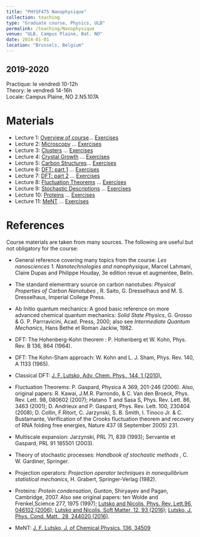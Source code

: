 ```yaml
---
title: "PHYSF475 Nanophysique"
collection: teaching
type: "Graduate course, Physics, ULB"
permalink: /teaching/Nanophysique
venue: "ULB, Campus Plaine, Bat. NO"
date: 2014-01-01
location: "Brussels, Belgium"
---
```


2019-2020
---------
Practique: le vendredi 10-12h  
Theory: le vendredi 14-16h  
Locale: Campus Plaine, NO 2.N5.107A  

Materials
======

* Lecture 1: [Overview of course](/files/Nanophysique/lecture1.pdf)... [Exercises](/files/Nanophysique/Exercises1.pdf)
* Lecture 2: [Microscopy](/files/Nanophysique/lecture2.pdf)	   ... [Exercises](/files/Nanophysique/Exercises2.pdf)
* Lecture 3: [Clusters](/files/Nanophysique/lecture3.pdf)	   ... [Exercises](/files/Nanophysique/Exercises3.pdf)
* Lecture 4: [Crystal Growth](/files/Nanophysique/lecture4.pdf)	   ... [Exercises](/files/Nanophysique/Exercises4.pdf)
* Lecture 5: [Carbon Structures](/files/Nanophysique/lecture5.pdf)... [Exercises](/files/Nanophysique/Exercises5.pdf)
* Lecture 6: [DFT: part 1](/files/Nanophysique/lecture6.pdf)      ... [Exercises](/files/Nanophysique/Exercises6.pdf)
* Lecture 7: [DFT: part 2](/files/Nanophysique/lecture7.pdf)      ... [Exercises](/files/Nanophysique/Exercises7.pdf)
* Lecture 8: [Fluctuation Theorems](/files/Nanophysique/lecture8.pdf)      ... [Exercises](/files/Nanophysique/Exercises8.pdf)
* Lecture 9: [Stochastic Descriptions](/files/Nanophysique/lecture9.pdf)      ... [Exercises](/files/Nanophysique/Exercises9.pdf)	
* Lecture 10: [Proteins](/files/Nanophysique/lecture10.pdf)      ... [Exercises](/files/Nanophysique/Exercises10.pdf)	
* Lecture 11: [MeNT](/files/Nanophysique/lecture11.pdf)      ... [Exercises](/files/Nanophysique/Exercises11.pdf)	



References
=============
Course materials are taken from many sources. The following are useful but not obligatory for the course:
* General reference covering many topics from the course: *Les nanosciences 1. Nanotechnologies and nanophysique*, Marcel Lahmani, Claire Dupas and Philippe Houday, 3e edition revue et augmentee, Belin.

* The standard elementrary source on carbon nanotubes: *Physical Properties of Carbon Nanotubes* , R. Saito, G. Dresselhaus and M. S. Dresselhaus, Imperial College Press.

* Ab Initio quantum mechanics: A good basic reference on more advanced chemical quantum mechanics: *Solid State Physics*, G. Grosso & G. P. Parrravicini, Acad. Press, 2000; also see *Intermediate Quantum Mechanics*, Hans Bethe et Roman Jackiw, 1982.

* DFT: The Hohenberg-Kohn theorem : P. Hohenberg et W. Kohn, Phys. Rev. B 136, 864 (1964).

* DFT: The Kohn-Sham approach: W. Kohn and L. J. Sham, Phys. Rev. 140, A 1133 (1965).

* Classical DFT: [J. F. Lutsko, Adv. Chem. Phys., 144, 1 (2010).](/files/Lutsko_DFT_Review.pdf)

* Fluctuation Theorems: P. Gaspard, Physica A 369, 201-246 (2006). Also, original papers: R. Kawai, J.M.R. Parrondo, & C. Van den Broeck, Phys. Rev. Lett. 98, 080602 (2007); Hatano T and Sasa S, Phys. Rev. Lett. 86, 3463 (2001); D. Andrieux and P. Gaspard, Phys. Rev. Lett. 100, 230404 (2008); D. Collin, F.Ritort, C. Jarzynski, S. B. Smith, I. Tinoco Jr. & C. Bustamante,
Verification of the Crooks fluctuation theorem and recovery of RNA folding free energies,
Nature 437 (8 September 2005) 231.

* Multiscale expansion: Jarzynski, PRL 71, 839 (1993); Servantie et Gaspard, PRL 91 185501 (2003).

* Theory of stochastic processes: *Handbook of stochastic methods* , C. W. Gardiner, Springer.

* Projection operators: *Projection operator techniques in nonequilibrium statistical mechanics*, H. Grabert, Springer-Verlag (1982). 

* Proteins: *Protein condensation*, Gunton, Shiryayev and Pagan, Cambridge, 2007. Also see original papers: ten Wolde and Frenkel,Science 277, 1975 (1997); [Lutsko and Nicolis, Phys. Rev. Lett.96, 046102 (2006)](/files/Lutsko_PRL_2006_1.pdf); [Lutsko and Nicolis, Soft Matter, 12, 93 (2016)](/files/Lutsko_SoftMatter_2016.pdf); [Lutsko, J. Phys. Cond. Matt., 28, 244020 (2016)](/files/Lutsko_JPCM_2015_1.pdf). 


* MeNT: [J. F. Lutsko, J. of Chemical Physics, 136, 34509](/files/Lutsko_JCP_2012_1.pdf) 


